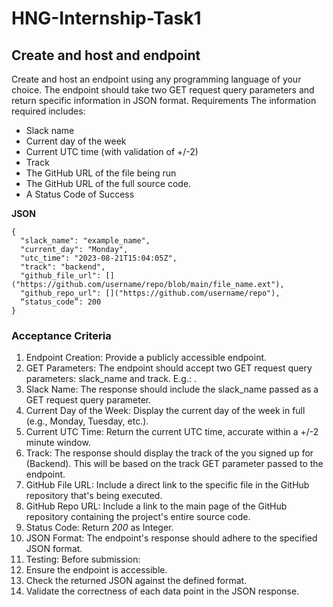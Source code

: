 # HNG-Internship-Task1
## Create and host and endpoint

Create and host an endpoint using any programming language of your choice.
The endpoint should take two GET request query parameters and return specific information in JSON format.
Requirements
The information required includes:
 - Slack name
 - Current day of the week
 - Current UTC time (with validation of +/-2)
 - Track
 - The GitHub URL of the file being run
 - The GitHub URL of the full source code.
 - A  Status Code of Success

 **JSON**
 ```
 {
   "slack_name": "example_name",
   "current_day": "Monday",
   "utc_time": "2023-08-21T15:04:05Z",
   "track": "backend",
   "github_file_url": []("https://github.com/username/repo/blob/main/file_name.ext"),
   "github_repo_url": []("https://github.com/username/repo"),
   “status_code”: 200
 }
```
 
 ### Acceptance Criteria
 1. Endpoint Creation: Provide a publicly accessible endpoint.
 2. GET Parameters: The endpoint should accept two GET request query parameters: slack_name and track.
       E.g.: [](http://example.com/api?slack_name=example_name&track=backend).
 3. Slack Name: The response should include the slack_name passed as a GET request query parameter.
 4. Current Day of the Week: Display the current day of the week in full (e.g., Monday, Tuesday, etc.).
 5. Current UTC Time: Return the current UTC time, accurate within a +/-2 minute window.
 6. Track: The response should display the track of the you signed up for (Backend). This will be based on the track GET parameter passed to the endpoint.
 7. GitHub File URL: Include a direct link to the specific file in the GitHub repository that's being executed.
 8. GitHub Repo URL: Include a link to the main page of the GitHub repository containing the project's entire source code.
 9. Status Code: Return *200* as Integer.
 10. JSON Format: The endpoint's response should adhere to the specified JSON format.
 11. Testing: Before submission:
 12. Ensure the endpoint is accessible.
 13. Check the returned JSON against the defined format.
 14. Validate the correctness of each data point in the JSON response.
